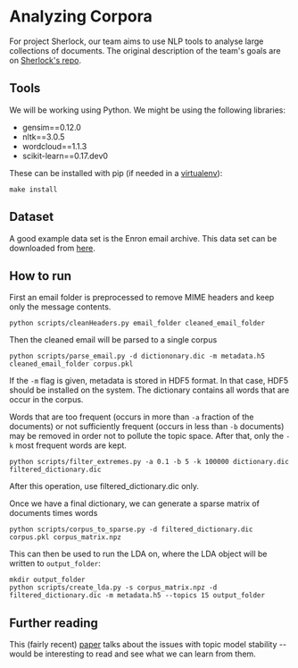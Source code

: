 # Analyzing Corpora
For project Sherlock, our team aims to use NLP tools to analyse large collections of documents. The original description of the team's goals are on [Sherlock's repo](https://github.com/NLeSC/Sherlock/blob/master/topics/analyzing_document_collections/analyzing_large_document_collections.md).

## Tools
We will be working using Python. We might be using the following libraries:
 - gensim==0.12.0
 - nltk==3.0.5
 - wordcloud==1.1.3
 - scikit-learn==0.17.dev0

These can be installed with pip (if needed in a [virtualenv](http://docs.python-guide.org/en/latest/dev/virtualenvs/)):

```shell
make install
```

## Dataset

A good example data set is the Enron email archive. This data set can be downloaded from [here](https://www.cs.cmu.edu/~./enron/).

## How to run

First an email folder is preprocessed to remove MIME headers and keep only the message contents.

```shell
python scripts/cleanHeaders.py email_folder cleaned_email_folder
```

Then the cleaned email will be parsed to a single corpus
```shell
python scripts/parse_email.py -d dictiononary.dic -m metadata.h5 cleaned_email_folder corpus.pkl
```
If the `-m` flag is given, metadata is stored in HDF5 format. In that case, HDF5 should be installed on the system. The dictionary contains all words that are occur in the corpus.

Words that are too frequent (occurs in more than `-a` fraction of the documents) or not sufficiently frequent (occurs in less than `-b` documents) may be removed in order not to pollute the topic space. After that, only the `-k` most frequent words are kept.
```shell
python scripts/filter_extremes.py -a 0.1 -b 5 -k 100000 dictionary.dic filtered_dictionary.dic
```
After this operation, use filtered_dictionary.dic only.

Once we have a final dictionary, we can generate a sparse matrix of documents times words
```shell
python scripts/corpus_to_sparse.py -d filtered_dictionary.dic corpus.pkl corpus_matrix.npz
```

This can then be used to run the LDA on, where the LDA object will be written to `output_folder`:
```shell
mkdir output_folder
python scripts/create_lda.py -s corpus_matrix.npz -d filtered_dictionary.dic -m metadata.h5 --topics 15 output_folder
```

## Further reading

This (fairly recent) [paper](http://idl.cs.washington.edu/papers/topic-check/) talks about the issues with topic model stability -- would be interesting to read and see what we can learn from them.
